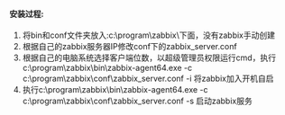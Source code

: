 #### 安装过程:

1. 将bin和conf文件夹放入:c:\program\zabbix\下面，没有zabbix手动创建
2. 根据自己的zabbix服务器IP修改conf下的zabbix_server.conf
3. 根据自己的电脑系统选择客户端位数，以超级管理员权限运行cmd，执行 c:\program\zabbix\bin\zabbix-agent64.exe -c c:\program\zabbix\conf\zabbix_server.conf -i 将zabbix加入开机自启
4. 执行c:\program\zabbix\bin\zabbix-agent64.exe -c c:\program\zabbix\conf\zabbix_server.conf -s 启动zabbix服务